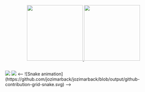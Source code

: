 

<!--
**jozimarback/jozimarback** is a ✨ _special_ ✨ repository because its `README.md` (this file) appears on your GitHub profile.

Here are some ideas to get you started:

- 🔭 I’m currently working on ...
- 🌱 I’m currently learning ...
- 👯 I’m looking to collaborate on ...
- 🤔 I’m looking for help with ...
- 💬 Ask me about ...
- 📫 How to reach me: ...
- 😄 Pronouns: ...
- ⚡ Fun fact: ...
-->
<div align="center">
  <a href="https://github.com/jozimarback">
  <img height="180em" src="https://github-readme-stats.vercel.app/api?username=jozimarback&show_icons=true&theme=dracula&include_all_commits=true&count_private=true"/>
  <img height="180em" src="https://github-readme-stats.vercel.app/api/top-langs/?username=jozimarback&layout=compact&langs_count=7&theme=dracula"/>
</div>
  
##
  
<div>
   <a href="https://jozimarback.medium.com/" target="_blank"><img src="https://img.shields.io/badge/Medium-12100E?style=for-the-badge&logo=medium&logoColor=white"  target="_blank"></a> 
   <a href="https://www.linkedin.com/in/jozimar-back-882a832b" target="_blank"><img src="https://img.shields.io/badge/-LinkedIn-%230077B5?style=for-the-badge&logo=linkedin&logoColor=white" target="_blank"></a> 
 <--
  ![Snake animation](https://github.com/jozimarback/jozimarback/blob/output/github-contribution-grid-snake.svg)
 -->
</div>

